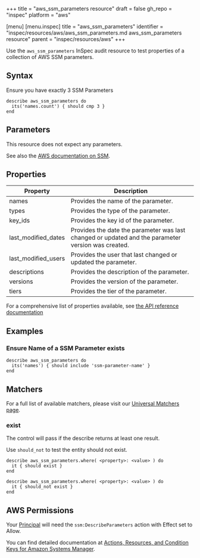+++
title = "aws_ssm_parameters resource"
draft = false
gh_repo = "inspec"
platform = "aws"

[menu]
  [menu.inspec]
    title = "aws_ssm_parameters"
    identifier = "inspec/resources/aws/aws_ssm_parameters.md aws_ssm_parameters resource"
    parent = "inspec/resources/aws"
+++

Use the `aws_ssm_parameters` InSpec audit resource to test properties of a collection of AWS SSM parameters.

## Syntax

Ensure you have exactly 3 SSM Parameters

    describe aws_ssm_parameters do
      its('names.count') { should cmp 3 }
    end

## Parameters

This resource does not expect any parameters.

See also the [AWS documentation on SSM](https://docs.aws.amazon.com/systems-manager/?id=docs_gateway).

## Properties

| Property            | Description                                                                                        |
| ------------------- | -------------------------------------------------------------------------------------------------- |
| names               | Provides the name of the parameter.                                                                |
| types               | Provides the type of the parameter.                                                                |
| key_ids             | Provides the key id of the parameter.                                                              |
| last_modified_dates | Provides the date the parameter was last changed or updated and the parameter version was created. |
| last_modified_users | Provides the user that last changed or updated the parameter.                                      |
| descriptions        | Provides the description of the parameter.                                                         |
| versions            | Provides the version of the parameter.                                                             |
| tiers               | Provides the tier of the parameter.                                                                |

For a comprehensive list of properties available, see [the API reference documentation](https://docs.aws.amazon.com/systems-manager/latest/APIReference/API_Parameter.html)

## Examples

### Ensure Name of a SSM Parameter exists

    describe aws_ssm_parameters do
      its('names') { should include 'ssm-parameter-name' }
    end

## Matchers

For a full list of available matchers, please visit our [Universal Matchers page](/inspec/matchers/).

### exist

The control will pass if the describe returns at least one result.

Use `should_not` to test the entity should not exist.

    describe aws_ssm_parameters.where( <property>: <value> ) do
      it { should exist }
    end

    describe aws_ssm_parameters.where( <property>: <value> ) do
      it { should_not exist }
    end

## AWS Permissions

Your [Principal](https://docs.aws.amazon.com/IAM/latest/UserGuide/intro-structure.html#intro-structure-principal) will need the `ssm:DescribeParameters` action with Effect set to Allow.

You can find detailed documentation at [Actions, Resources, and Condition Keys for Amazon Systems Manager](https://docs.aws.amazon.com/IAM/latest/UserGuide/list_awssystemsmanager.html).
